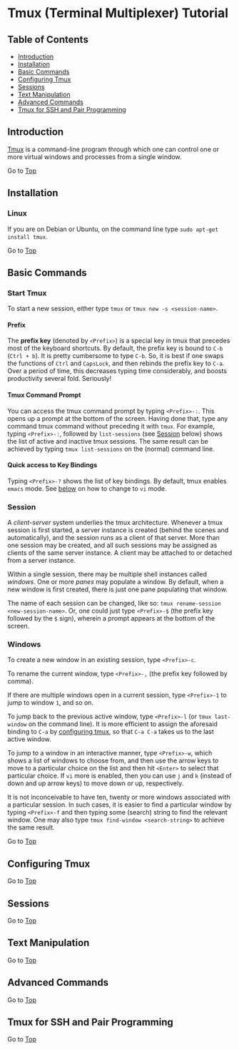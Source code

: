 # Tmux (Terminal Multiplexer) Tutorial

## Table of Contents
* [Introduction](#introduction)  
* [Installation](#installation)
* [Basic Commands](#basic-commands)
* [Configuring Tmux](#configuring-tmux)
* [Sessions](#sessions)
* [Text Manipulation](#text-manipulation)
* [Advanced Commands](#advanced-commands)
* [Tmux for SSH and Pair Programming](#tmux-for-ssh-and-pair-programming)

## Introduction
[Tmux](https://tmux.github.io/ "tmux") is a command-line program through which one can control one or more virtual windows and processes from a single window. 

Go to [Top](#table-of-contents)

## Installation

### Linux
If you are on Debian or Ubuntu, on the command line type `sudo apt-get install tmux`.

Go to [Top](#table-of-contents)

## Basic Commands

### Start Tmux

To start a new session, either type `tmux` or `tmux new -s <session-name>`.

#### Prefix

The __prefix key__ (denoted by `<Prefix>`) is a special key in tmux that precedes most of the keyboard shortcuts. By default, the prefix key is bound to `C-b` (`Ctrl + b`). It is pretty cumbersome to type `C-b`. So, it is best if one swaps the functions of `Ctrl` and `CapsLock`, and then rebinds the prefix key to `C-a`. Over a period of time, this decreases typing time considerably, and boosts productivity several fold. Seriously!

#### Tmux Command Prompt

You can access the tmux command prompt by typing `<Prefix>-:`. This opens up a prompt at the bottom of the screen. Having done that, type any command tmux command without preceding it with `tmux`. For example, typing `<Prefix>-:`, followed by `list-sessions` (see [Session](#session) below) shows the list of active and inactive tmux sessions. The same result can be achieved by typing `tmux list-sessions` on the (normal) command line. 

#### Quick access to Key Bindings

Typing `<Prefix>-?` shows the list of key bindings. By default, tmux enables `emacs` mode. See [below](#configuring-tmux) on how to change to `vi` mode. 

### Session

A _client-server_ system underlies the tmux architecture. Whenever a tmux session is first started, a server instance is created (behind the scenes and automatically), and the session runs as a client of that server. More than one session may be created, and all such sessions may be assigned as clients of the same server instance. A client may be attached to or detached from a server instance.

Within a single session, there may be multiple shell instances called _windows_. One or more _panes_ may populate a window. By default, when a new window is first created, there is just one pane populating that window.

The name of each session can be changed, like so: `tmux rename-session <new-session-name>`. Or, one could just type `<Prefix>-$` (the prefix key followed by the `$` sign), wherein a prompt appears at the bottom of the screen.

### Windows

To create a new window in an existing session, type `<Prefix>-c`.

To rename the current window, type `<Prefix>-,` (the prefix key followed by comma).

If there are multiple windows open in a current session, type `<Prefix>-1` to jump to window `1`, and so on.

To jump back to the previous active window, type `<Prefix>-l` (or `tmux last-window` on the command line). It is more efficient to assign the aforesaid binding to `C-a` by [configuring tmux](#configuring-tmux), so that `C-a C-a` takes us to the last active window.

To jump to a window in an interactive manner, type `<Prefix>-w`, which shows a list of windows to choose from, and then use the arrow keys to move to a particular choice on the list and then hit `<Enter>` to select that particular choice. If `vi` more is enabled, then you can use `j` and `k` (instead of down and up arrow keys) to move down or up, respectively.

It is not inconceivable to have ten, twenty or more windows associated with a particular session. In such cases, it is easier to find a particular window by typing `<Prefix>-f` and then typing some (search) string to find the relevant window. One may also type `tmux find-window <search-string>` to achieve the same result.

Go to [Top](#table-of-contents)

## Configuring Tmux

Go to [Top](#table-of-contents)

## Sessions

Go to [Top](#table-of-contents)

## Text Manipulation

Go to [Top](#table-of-contents)

## Advanced Commands

Go to [Top](#table-of-contents)

## Tmux for SSH and Pair Programming

Go to [Top](#table-of-contents)
